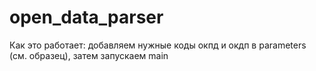 # open_data_parser

Как это работает: добавляем нужные коды окпд и окдп в parameters (см. образец), затем запускаем main
